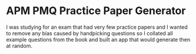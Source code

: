 # APM PMQ Practice Paper Generator

I was studying for an exam that had very few practice papers and I wanted to remove any bias caused by handpicking questions so I collated all example questions from the book and built an app that would generate then at random.

